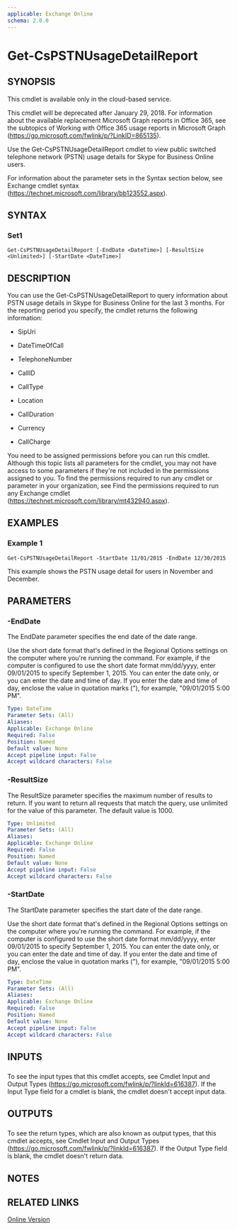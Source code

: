 ```yaml
---
applicable: Exchange Online
schema: 2.0.0
---
```


# Get-CsPSTNUsageDetailReport

## SYNOPSIS
This cmdlet is available only in the cloud-based service.

This cmdlet will be deprecated after January 29, 2018. For information about the available replacement Microsoft Graph reports in Office 365, see the subtopics of Working with Office 365 usage reports in Microsoft Graph (https://go.microsoft.com/fwlink/p/?LinkID=865135).

Use the Get-CsPSTNUsageDetailReport cmdlet to view public switched telephone network (PSTN) usage details for Skype for Business Online users.

For information about the parameter sets in the Syntax section below, see Exchange cmdlet syntax (https://technet.microsoft.com/library/bb123552.aspx).

## SYNTAX

### Set1
```
Get-CsPSTNUsageDetailReport [-EndDate <DateTime>] [-ResultSize <Unlimited>] [-StartDate <DateTime>]
```

## DESCRIPTION
You can use the Get-CsPSTNUsageDetailReport to query information about PSTN usage details in Skype for Business Online for the last 3 months. For the reporting period you specify, the cmdlet returns the following information:

- SipUri

- DateTimeOfCall

- TelephoneNumber

- CallID

- CallType

- Location

- CallDuration

- Currency

- CallCharge

You need to be assigned permissions before you can run this cmdlet. Although this topic lists all parameters for the cmdlet, you may not have access to some parameters if they're not included in the permissions assigned to you. To find the permissions required to run any cmdlet or parameter in your organization, see Find the permissions required to run any Exchange cmdlet (https://technet.microsoft.com/library/mt432940.aspx).


## EXAMPLES

### Example 1
```
Get-CsPSTNUsageDetailReport -StartDate 11/01/2015 -EndDate 12/30/2015
```

This example shows the PSTN usage detail for users in November and December.



## PARAMETERS

### -EndDate
The EndDate parameter specifies the end date of the date range.

Use the short date format that's defined in the Regional Options settings on the computer where you're running the command. For example, if the computer is configured to use the short date format mm/dd/yyyy, enter 09/01/2015 to specify September 1, 2015. You can enter the date only, or you can enter the date and time of day. If you enter the date and time of day, enclose the value in quotation marks ("), for example, "09/01/2015 5:00 PM".

```yaml
Type: DateTime
Parameter Sets: (All)
Aliases: 
Applicable: Exchange Online
Required: False
Position: Named
Default value: None
Accept pipeline input: False
Accept wildcard characters: False
```

### -ResultSize
The ResultSize parameter specifies the maximum number of results to return. If you want to return all requests that match the query, use unlimited for the value of this parameter. The default value is 1000.

```yaml
Type: Unlimited
Parameter Sets: (All)
Aliases: 
Applicable: Exchange Online
Required: False
Position: Named
Default value: None
Accept pipeline input: False
Accept wildcard characters: False
```

### -StartDate
The StartDate parameter specifies the start date of the date range.

Use the short date format that's defined in the Regional Options settings on the computer where you're running the command. For example, if the computer is configured to use the short date format mm/dd/yyyy, enter 09/01/2015 to specify September 1, 2015. You can enter the date only, or you can enter the date and time of day. If you enter the date and time of day, enclose the value in quotation marks ("), for example, "09/01/2015 5:00 PM".

```yaml
Type: DateTime
Parameter Sets: (All)
Aliases: 
Applicable: Exchange Online
Required: False
Position: Named
Default value: None
Accept pipeline input: False
Accept wildcard characters: False
```

## INPUTS

### 
To see the input types that this cmdlet accepts, see Cmdlet Input and Output Types (https://go.microsoft.com/fwlink/p/?linkId=616387). If the Input Type field for a cmdlet is blank, the cmdlet doesn't accept input data.


## OUTPUTS

### 
To see the return types, which are also known as output types, that this cmdlet accepts, see Cmdlet Input and Output Types (https://go.microsoft.com/fwlink/p/?linkId=616387). If the Output Type field is blank, the cmdlet doesn't return data.


## NOTES


## RELATED LINKS

[Online Version](https://technet.microsoft.com/library/f0b3d5e7-fa3f-4a3b-8a42-5750b7544cfc.aspx)

